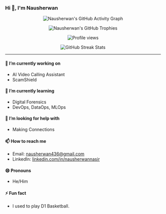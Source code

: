 ### Hi 👋, I'm Nausherwan

<!--
**nausherwannasir/nausherwannasir** is a ✨ _special_ ✨ repository because its `README.md` appears on your GitHub profile.
-->

<p align="center">
  <img src="https://github-readme-activity-graph.vercel.app/graph?username=nausherwannasir&theme=github-compact" alt="Nausherwan's GitHub Activity Graph"/>
</p>
<p align="center">
  <img src="https://github-profile-trophy.vercel.app/?username=nausherwannasir&theme=algolia&column=7" alt="Nausherwan's GitHub Trophies"/>
</p>
<p align="center">
  <img src="https://komarev.com/ghpvc/?username=nausherwannasir&label=Profile%20views&style=for-the-badge" alt="Profile views"/>
</p>

<p align="center">
  <img src="https://github-readme-streak-stats.herokuapp.com/?user=nausherwannasir&theme=dark" alt="GitHub Streak Stats"/>
</p>


---

#### 🔭 I’m currently working on
- AI Video Calling Assistant
- ScamShield

#### 🌱 I’m currently learning
- Digital Forensics
- DevOps, DataOps, MLOps


#### 🤔 I’m looking for help with
- Making Connections
  

#### 📫 How to reach me
- Email: nausherwan436@gmail.com
- LinkedIn: [linkedin.com/in/nausherwannasir](https://www.linkedin.com/in/nausherwan-nasir-8399751b2/)

#### 😄 Pronouns
- He/Him

#### ⚡ Fun fact
- I used to play D1 Basketball.

